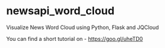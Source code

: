 # newsapi_word_cloud
Visualize News Word Cloud using Python, Flask and JQCloud

You can find a short tutorial on - https://goo.gl/uheTD0
